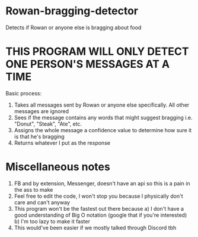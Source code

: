 # Rowan-bragging-detector
Detects if Rowan or anyone else is bragging about food

# THIS PROGRAM WILL ONLY DETECT ONE PERSON'S MESSAGES AT A TIME

Basic process:
1) Takes all messages sent by Rowan or anyone else specifically. All other messages are ignored
2) Sees if the message contains any words that might suggest bragging i.e. "Donut", "Steak", "Ate", etc.
3) Assigns the whole message a confidence value to determine how sure it is that he's bragging 
4) Returns whatever I put as the response

# Miscellaneous notes
1) FB and by extension, Messenger, doesn't have an api so this is a pain in the ass to make 
2) Feel free to edit the code, I won't stop you because I physically don't care and can't anyway
3) This program won't be the fastest out there because 
a) I don't have a good understanding of Big O notation (google that if you're interested)
b) I'm too lazy to make it faster
4) This would've been easier if we mostly talked through Discord tbh
